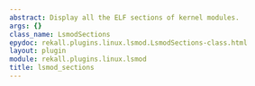 ```yaml
---
abstract: Display all the ELF sections of kernel modules.
args: {}
class_name: LsmodSections
epydoc: rekall.plugins.linux.lsmod.LsmodSections-class.html
layout: plugin
module: rekall.plugins.linux.lsmod
title: lsmod_sections
---
```


